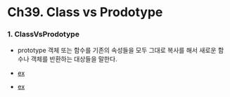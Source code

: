 # Ch39. Class vs Prodotype

### 1. ClassVsProdotype
- prototype 객체 또는 함수를 기존의 속성들을 모두 그대로 복사를 해서 새로운 함수나 객체를 반환하는 대상들을 말한다.  

- [ex](./index.js)  
- [ex](./classindex.js)  